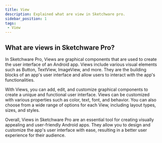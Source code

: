 ```yaml
---
title: View
description: Explained what are view in Sketchware pro.
sidebar_position: 1
tags:
 - View
---
```


## What are views in Sketchware Pro?
In Sketchware Pro, Views are graphical components that are used to create the user interface of an Android app. Views include various visual elements such as Button, TextView, ImageView, and more. They are the building blocks of an app's user interface and allow users to interact with the app's functionalities.

With Views, you can add, edit, and customize graphical components to create a unique and functional user interface. Views can be customized with various properties such as color, text, font, and behavior. You can also choose from a wide range of options for each View, including layout types, sizes, and styles.

Overall, Views in Sketchware Pro are an essential tool for creating visually appealing and user-friendly Android apps. They allow you to design and customize the app's user interface with ease, resulting in a better user experience for their audience.